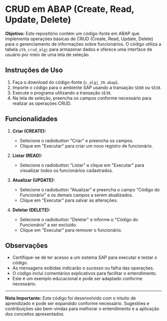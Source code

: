 # CRUD em ABAP (Create, Read, Update, Delete)

**Objetivo:** Este repositório contém um código-fonte em ABAP que implementa operações básicas de CRUD (Create, Read, Update, Delete) para o gerenciamento de informações sobre funcionários. O código utiliza a tabela `ztb_crud_algj` para armazenar dados e oferece uma interface de usuário por meio de uma tela de seleção.

## Instruções de Uso

1. Faça o download do código-fonte (`z_algj_39.abap`).
2. Importe o código para o ambiente SAP usando a transação `SE80` ou `SE38`.
3. Execute o programa utilizando a transação `SE38`.
4. Na tela de seleção, preencha os campos conforme necessário para realizar as operações CRUD.

## Funcionalidades

1. **Criar (CREATE):**
   - Selecione o radiobutton "Criar" e preencha os campos.
   - Clique em "Executar" para criar um novo registro de funcionário.

2. **Listar (READ):**
   - Selecione o radiobutton "Listar" e clique em "Executar" para visualizar todos os funcionários cadastrados.

3. **Atualizar (UPDATE):**
   - Selecione o radiobutton "Atualizar" e preencha o campo "Código do Funcionário" e os demais campos a serem atualizados.
   - Clique em "Executar" para salvar as alterações.

4. **Deletar (DELETE):**
   - Selecione o radiobutton "Deletar" e informe o "Código do Funcionário" a ser excluído.
   - Clique em "Executar" para remover o funcionário.

## Observações

- Certifique-se de ter acesso a um sistema SAP para executar e testar o código.
- As mensagens exibidas indicarão o sucesso ou falha das operações.
- O código inclui comentários explicativos para facilitar o entendimento.
- Este é um exemplo educacional e pode ser adaptado conforme necessário.

---

**Nota Importante:** Este código foi desenvolvido com o intuito de aprendizado e pode ser expandido conforme necessário. Sugestões e contribuições são bem-vindas para melhorar o entendimento e a aplicação dos conceitos apresentados.